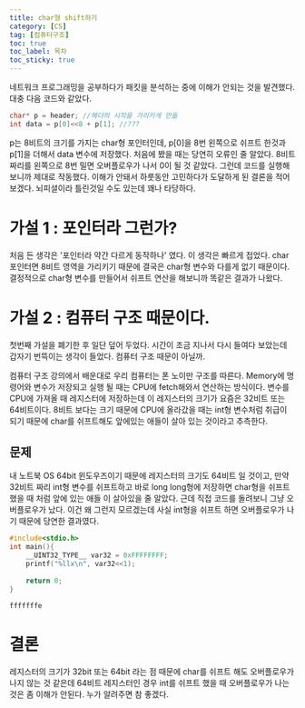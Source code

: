 ```yaml
---
title: char형 shift하기
category: [CS]
tag: [컴퓨터구조]
toc: true
toc_label: 목차
toc_sticky: true
---
```

네트워크 프로그래밍을 공부하다가 패킷을 분석하는 중에 이해가 안되는 것을 발견했다.   
대충 다음 코드와 같았다.
```c
char* p = header; //헤더의 시작을 가리키게 만듦
int data = p[0]<<8 + p[1]; //???
```

p는 8비트의 크기를 가지는 char형 포인터인데, p[0]을 8번 왼쪽으로 쉬프트 한것과 p[1]을 더해서 data 변수에 저장했다.
처음에 봤을 때는 당연히 오류인 줄 알았다. 8비트 짜리를 왼쪽으로 8번 밀면 오버플로우가 나서 0이 될 것 같았다.
그런데 코드를 실행해 보니까 제대로 작동했다. 이해가 안돼서 하룻동안 고민하다가 도달하게 된 결론을 적어 보겠다.
뇌피셜이라 틀린것일 수도 있는데 꽤나 타당하다.


# 가설 1 : 포인터라 그런가?
처음 든 생각은 '포인터라 약간 다르게 동작하나' 였다. 이 생각은 빠르게 접었다. char 포인터면 8비트 영역을 가리키기 때문에
결국은 char형 변수와 다를게 없기 때문이다. 결정적으로 char형 변수를 만들어서 쉬프트 연산을 해보니까 똑같은 결과가 나왔다.

# 가설 2 : 컴퓨터 구조 때문이다.
첫번째 가설을 폐기한 후 일단 덮어 두었다. 시간이 조금 지나서 다시 들여다 보았는데 갑자기 번뜩이는 생각이 들었다.
컴퓨터 구조 때문이 아닐까. 


컴퓨터 구조 강의에서 배운대로 우리 컴퓨터는 폰 노이만 구조를 따른다. Memory에 명령어와 변수가 저장되고 실행 될 때는 CPU에
fetch해와서 연산하는 방식이다. 변수를 CPU에 가져올 때 레지스터에 저장하는데 이 레지스터의 크기가 요즘은 32비트 또는 64비트이다.
8비트 보다는 크기 때문에 CPU에 올라갔을 때는 int형 변수처럼 취급이 되기 때문에 char를 쉬프트해도 앞에있는 애들이 살아 있는 것이라고 추측한다.


## 문제
내 노트북 OS 64bit 윈도우즈이기 때문에 레지스터의 크기도 64비트 일 것이고, 만약 32비트 짜리 int형 변수를 쉬프트하고 바로 long long형에 저장하면
char형을 쉬프트 했을 때 처럼 앞에 있는 애들 이 살아있을 줄 알았다. 근데 직접 코드를 돌려보니 그냥 오버플로우가 났다.
이건 왜 그런지 모르겠는데 사실 int형을 쉬프트 하면 오버플로우가 나기 때문에 당연한 결과였다.

```c
#include<stdio.h>
int main(){
    __UINT32_TYPE__ var32 = 0xFFFFFFFF;
    printf("%llx\n", var32<<1);
    
    return 0;
}
```
```
fffffffe
```

# 결론
레지스터의 크기가 32bit 또는 64bit 라는 점 때문에 char를 쉬프트 해도 오버플로우가 나지 않는 것 같은데
64비트 레지스터인 경우 int를 쉬프트 했을 때 오버플로우가 나는 것은 좀 이해가 안된다. 누가 알려주면 참 좋겠다.